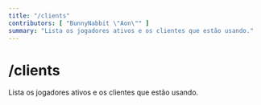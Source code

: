 ```yaml
---
title: "/clients"
contributors: [ "BunnyNabbit \"Aon\"" ]
summary: "Lista os jogadores ativos e os clientes que estão usando."
---
```


# /clients

Lista os jogadores ativos e os clientes que estão usando.

